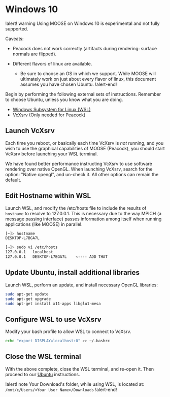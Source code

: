 # Windows 10

!alert! warning
Using MOOSE on Windows 10 is experimental and not fully supported.

Caveats:

- Peacock does not work correctly (artifacts during rendering: surface normals are flipped).
- Different flavors of linux are available.

    - Be sure to choose an OS in which we support. While MOOSE will ultimately work on just about every flavor of linux, this document assumes you have chosen Ubuntu.
!alert-end!

Begin by performing the following external sets of instructions. Remember to choose Ubuntu, unless you know what you are doing.

- [Windows Subsystem for Linux (WSL)](https://msdn.microsoft.com/en-us/commandline/wsl/install_guide)
- [VcXsrv](https://sourceforge.net/projects/vcxsrv/reviews/) (Only needed for Peacock)

## Launch VcXsrv

Each time you reboot, or basically each time VcXsrv is *not* running, and you wish to use the graphical capabilities of MOOSE (Peacock), you should start VcXsrv before launching your WSL terminal.

We have found better performance instructing VcXsrv to use software rendering over native OpenGL. When launching VcXsrv, search for the option: "Native opengl", and un-check it. All other options can remain the default.

## Edit Hostname within WSL

Launch WSL, and modify the /etc/hosts file to include the results of `hostname` to resolve to 127.0.0.1. This is necessary due to the way
MPICH (a message passing interface) passes information among itself when running applications (like MOOSE) in parallel.

```bash
[~]> hostname
DESKTOP-L7BGA7L

[~]> sudo vi /etc/hosts
127.0.0.1   localhost
127.0.0.1   DESKTOP-L7BGA7L    <---- ADD THAT
```

## Update Ubuntu, install additional libraries

Launch WSL, perform an update, and install necessary OpenGL libraries:

```bash
sudo apt-get update
sudo apt-get upgrade
sudo apt-get install x11-apps libglu1-mesa
```

## Configure WSL to use VcXsrv

Modify your bash profile to allow WSL to connect to VcXsrv.

```bash
echo "export DISPLAY=localhost:0" >> ~/.bashrc
```

## Close the WSL terminal

With the above complete, close the WSL terminal, and re-open it. Then proceed to our [Ubuntu](getting_started/installation/ubuntu.md) instructions.

!alert! note
Your Download's folder, while using WSL, is located at: `/mnt/c/Users/<Your User Name>/Downloads`
!alert-end!
